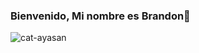 ### Bienvenido, Mi nombre es Brandon👋
![cat-ayasan](https://user-images.githubusercontent.com/93481587/222915413-3d97cff7-79e9-4342-9a3a-660d52242751.gif)

<!--
**ZetaCo18/ZetaCo18** is a ✨ _special_ ✨ repository because its `README.md` (this file) appears on your GitHub profile.

Here are some ideas to get you started:

- 🔭 I’m currently working on ...
- 🌱 I’m currently learning ...
- 👯 I’m looking to collaborate on ...
- 🤔 I’m looking for help with ...
- 💬 Ask me about ...
- 📫 How to reach me: ...
- 😄 Pronouns: ...
- ⚡ Fun fact: ...
-->
